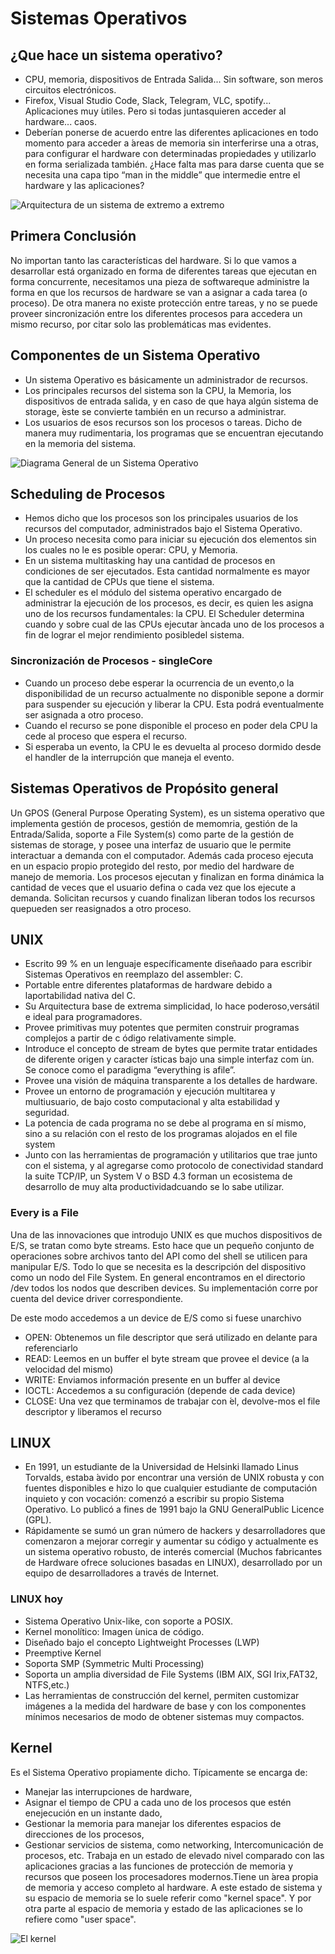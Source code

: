 # Sistemas Operativos

## ¿Que hace un sistema operativo?
- CPU, memoria, dispositivos de Entrada Salida... Sin software, son meros circuitos electrónicos.
- Firefox, Visual Studio Code, Slack, Telegram, VLC, spotify... Aplicaciones muy ́utiles. Pero si todas juntasquieren acceder al hardware... caos.
- Deberían ponerse de acuerdo entre las diferentes aplicaciones en todo momento para acceder a ́areas de memoria sin interferirse una a otras, para configurar el hardware con determinadas propiedades y utilizarlo en forma serializada también.
¿Hace falta mas para darse cuenta que se necesita una capa tipo “man in the middle” que intermedie entre el hardware y las aplicaciones?

![Arquitectura de un sistema de extremo a extremo](https://github.com/nmahnic/Sistemas-Operativos-2022/blob/master/img/stack_sistOp.png)


## Primera Conclusión
No importan tanto las características del hardware. Si lo que vamos a desarrollar está organizado en forma de diferentes tareas que ejecutan en forma concurrente, necesitamos una pieza de softwareque administre la forma en que los recursos de hardware se van a asignar a cada tarea (o proceso). De otra manera no existe protección entre tareas, y no se puede proveer sincronización entre los diferentes procesos para accedera un mismo recurso, por citar solo las problemáticas mas evidentes.


## Componentes de un Sistema Operativo
- Un sistema Operativo es básicamente un administrador de recursos.
- Los principales recursos del sistema son la CPU, la Memoria, los dispositivos de entrada salida, y en caso de que haya algún sistema de storage, ́este se convierte también en un recurso a administrar.
- Los usuarios de esos recursos son los procesos o tareas. Dicho de manera muy rudimentaria, los programas que se encuentran ejecutando en la memoria del sistema.

![Diagrama General de un Sistema Operativo](https://github.com/nmahnic/Sistemas-Operativos-2022/blob/master/img/diag_gral_sistOp.png)


## Scheduling de Procesos
- Hemos dicho que los procesos son los principales usuarios de los recursos del computador, administrados bajo el Sistema Operativo.
- Un proceso necesita como para iniciar su ejecución dos elementos sin los cuales no le es posible operar: CPU, y Memoria.
- En un sistema multitasking hay una cantidad de procesos en condiciones de ser ejecutados. Esta cantidad normalmente es mayor que la cantidad de CPUs que tiene el sistema.
- El scheduler es el módulo del sistema operativo encargado de administrar la ejecución de los procesos, es decir, es quien les asigna uno de los recursos fundamentales: la CPU.
El Scheduler determina cuando y sobre cual de las CPUs ejecutar ́ancada uno de los procesos a fin de lograr el mejor rendimiento posibledel sistema.

### Sincronización de Procesos - singleCore
- Cuando un proceso debe esperar la ocurrencia de un evento,o la disponibilidad de un recurso actualmente no disponible sepone a dormir para suspender su ejecución y liberar la CPU. Esta podrá eventualmente ser asignada a otro proceso.
- Cuando el recurso se pone disponible el proceso en poder dela CPU la cede al proceso que espera el recurso. 
- Si esperaba un evento, la CPU le es devuelta al proceso dormido desde el handler de la interrupción que maneja el evento.


## Sistemas Operativos de Propósito general
Un GPOS (General Purpose Operating System), es un sistema operativo que implementa gestión de procesos, gestión de memomria, gestión de la Entrada/Salida, soporte a File System(s) como parte de la gestión de sistemas de storage, y posee una interfaz de usuario que le permite interactuar a demanda con el computador. Además cada proceso ejecuta en un espacio propio protegido del resto, por medio del hardware de manejo de memoria. Los procesos ejecutan y finalizan en forma dinámica la cantidad de veces que el usuario defina o cada vez que los ejecute a demanda. Solicitan recursos y cuando finalizan liberan todos los recursos quepueden ser reasignados a otro proceso.


## UNIX
- Escrito 99 % en un lenguaje específicamente diseñaado para escribir Sistemas Operativos en reemplazo del assembler: C.
- Portable entre diferentes plataformas de hardware debido a laportabilidad nativa del C.
- Su Arquitectura base de extrema simplicidad, lo hace poderoso,versátil e ideal para programadores.
- Provee primitivas muy potentes que permiten construir programas complejos a partir de c ódigo relativamente simple.
- Introduce el concepto de stream de bytes que permite tratar entidades de diferente origen y caracter ́ısticas bajo una simple interfaz com ́un. Se conoce como el paradigma “everything is afile”.
- Provee una visión de máquina transparente a los detalles de hardware.
- Provee un entorno de programación y ejecución multitarea y multiusuario, de bajo costo computacional y alta estabilidad y seguridad.
- La potencia de cada programa no se debe al programa en sí mismo, sino a su relación con el resto de los programas alojados en el file system
- Junto con las herramientas de programación y utilitarios que trae junto con el sistema, y al agregarse como protocolo de conectividad standard la suite TCP/IP, un System V o BSD 4.3 forman un ecosistema de desarrollo de muy alta productividadcuando se lo sabe utilizar.

### Every is a File
Una de las innovaciones que introdujo UNIX es que muchos dispositivos de E/S, se tratan como byte streams. Esto hace que un pequeño conjunto de operaciones sobre archivos tanto del API como del shell se utilicen para manipular E/S. Todo lo que se necesita es la descripción del dispositivo como un nodo del File System. 
En general encontramos en el directorio /dev todos los nodos que describen devices. Su implementación corre por cuenta del device driver correspondiente.

De este modo accedemos a un device de E/S como si fuese unarchivo
- OPEN: Obtenemos un file descriptor que será utilizado en delante para referenciarlo
- READ: Leemos en un buffer el byte stream que provee el device (a la velocidad del mismo)
- WRITE: Enviamos información presente en un buffer al device
- IOCTL: Accedemos a su configuración (depende de cada device)
- CLOSE: Una vez que terminamos de trabajar con ́el, devolve-mos el file descriptor y liberamos el recurso


## LINUX
- En 1991, un estudiante de la Universidad de Helsinki llamado Linus Torvalds, estaba ́avido por encontrar una versión de UNIX robusta y con fuentes disponibles e hizo lo que cualquier estudiante de computación inquieto y con vocación: comenzó a escribir su propio Sistema Operativo. Lo publicó a fines de 1991 bajo la GNU GeneralPublic Licence (GPL).
- Rápidamente se sumó un gran número de hackers y desarrolladores que comenzaron a mejorar corregir y aumentar su código y actualmente es un sistema operativo robusto, de interés comercial (Muchos fabricantes de Hardware ofrece soluciones basadas en LINUX), desarrollado por un equipo de desarrolladores a través de Internet.


### LINUX hoy
- Sistema Operativo Unix-like, con soporte a POSIX.
- Kernel monolítico: Imagen ́unica de código.
- Diseñado bajo el concepto Lightweight Processes (LWP)
- Preemptive Kernel
- Soporta SMP (Symmetric Multi Processing)
- Soporta un amplia diversidad de File Systems (IBM AIX, SGI Irix,FAT32, NTFS,etc.)
- Las herramientas de construcción del kernel, permiten customizar imágenes a la medida del hardware de base y con los componentes mínimos necesarios de modo de obtener sistemas muy compactos.

## Kernel
Es el Sistema Operativo propiamente dicho. Típicamente se encarga de: 
- Manejar las interrupciones de hardware, 
- Asignar el tiempo de CPU a cada uno de los procesos que estén enejecución en un instante dado, 
- Gestionar la memoria para manejar los diferentes espacios de direcciones de los procesos, 
- Gestionar servicios de sistema, como networking, Intercomunicación de procesos, etc.
Trabaja en un estado de elevado nivel comparado con las aplicaciones gracias a las funciones de protección de memoria y recursos que poseen los procesadores modernos.Tiene un ́area propia de memoria y acceso completo al hardware. A este estado de sistema y su espacio de memoria se lo suele referir como "kernel space". Y por otra parte al espacio de memoria y estado de las aplicaciones se lo refiere como "user space".

![El kernel](https://github.com/nmahnic/Sistemas-Operativos-2022/blob/master/img/kernel_sistOp.png)